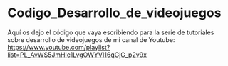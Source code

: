 # Codigo_Desarrollo_de_videojuegos

Aquí os dejo el código que vaya escribiendo para la serie de tutoriales sobre desarrollo de videojuegos de mi canal de Youtube:
https://www.youtube.com/playlist?list=PL_AvWS5JmHIe1LvgOWYVI16qGjG_p2v9x
